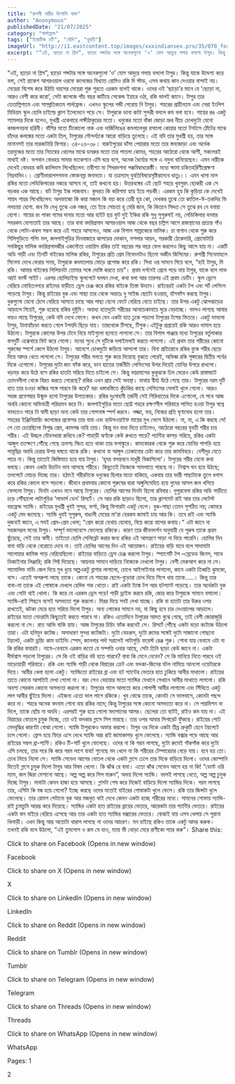 ```yaml
---
title: "রুপসী নারীর উপোসি কাম"
author: "Anonymous"
publishedDate: "21/07/2025"
category: "গার্লফ্রেন্ড"
tags: ["ইরোটিক চটি", "বৌদি", "যুবতী"]
imageUrl: "http://i1.eastcontent.top/images/xxxindiansex.pro/35/070_for_camera.jpg"
excerpt: "“এই, ছাড়ো না প্লিস”, ছাড়ো শব্দটার সঙ্গে অনেকগুলো ‘ও’ যোগ আদুরে গলায় বললো টাপুর। কিন্তু যাকে উদ্দেশ্য করে বলা, সেই রাকেশ আগরওয়াল ওরফে কলেজের বিখ্যাত রোমিও রকি দি স্টাড, এসব কথায় কান দেওয়ার বান্দা..."
---
```


“এই, ছাড়ো না প্লিস”, ছাড়ো শব্দটার সঙ্গে অনেকগুলো ‘ও’ যোগ আদুরে গলায় বললো টাপুর। কিন্তু যাকে উদ্দেশ্য করে বলা, সেই রাকেশ আগরওয়াল ওরফে কলেজের বিখ্যাত রোমিও রকি দি স্টাড, এসব কথায় কান দেওয়ার বান্দাই নয়। মেয়েরা বিশেষ করে উঠতি বয়সের মেয়েরা শুরু শুরতে এরকম বলেই থাকে। ওদের ওই ‘ছাড়ো’র মানে যে ‘ছেড়ো না, আরও বেশী করে করো’, সেটা কলেজে পাঁচ বছর কাটিয়ে সেকেন্ড ইয়ারে ওঠা, রকি ভালই জানে। টাপুর তার তেতাল্লিশতম এবং সাম্প্রতিকতম গার্লফ্রেন্ড। এখনও স্কুলের গন্ডী পেরোয় নি টাপুর। শহরের প্রাচীনতম এবং সেরা ইংলিশ মিডিয়ম স্কুল হোলি চাইল্ডে ক্লাশ ইলেভেনে পড়ে সে।
টাপুরকে ডানা কাটা সুন্দরী বললে কম বলা হবে। গায়ের রঙ একটু শ্যামলার দিকে হলেও, মুখশ্রী একেবারে লক্ষীঠাকুরের মতো। ধনুকের মতো বাঁকা জোড়া ভ্রুর নীচে চোখদুটো যেনো কাজলনয়না হরিনী। বাঁশির মতো টিকোলো নাক এবং দার্জিলিঙের কমলালেবুর রসালো কোয়ার মতো টসটসে ঠোঁটের মাঝে চাঁদের কলঙ্কের মতো একটা তিল, টাপুরের সৌন্দর্য্যকে আরো বাড়িয়ে তুলেছে। এই যদি তার মুখশ্রী হয়, তার সঙ্গে মানানসই তার মারকাটারি ফিগার। ৩৪-২৬-৩৮। বারুইপুরের ডাঁসা পেয়ারার মতো তার স্তনজোড়া এবং অর্ধেক তরমুজের মতো তার নিতম্বের খোলের মাঝে ডমরুর মতো তার পাতলা কোমর, শহরের আঠেরো থেকে আশী, সকলেরই মাথাই নষ্ট। ভগবান বোধহয় সামার ভ্যকেশনে এসি ঘরে বসে, অনেক ধৈর্য্যের সঙ্গে এ নমুনা বানিয়েছেন। এমন নারীকে দেখেই বোধহয় কবি কালিদাস লিখেছিলেন:
তন্বীশ্যা মা শিখরদশনা পক্কবিম্বাধরোষ্ঠী।
মধ্যে ক্ষামা চকিতহরিণীপ্রেক্ষণা নিম্ননাভিং।।
শ্রোণীভারালসগমনা স্তোকনম্রা স্তনাভ্যাং।
যা তত্রস্যাদ্ যুবতিবিষয়েসৃষ্টিরাদ্যেব ধাতুঃ।।
এমন খাসা মাল রকির মতো লেডিকিলারের নজরে আসবে না, তাই কখনো হয়। উত্তরবঙ্গের এই ছোট শহরে খুবসুরৎ ছোকরী এক সে বড়কর এক আছে। বাট টাপুর ইজ লাজবাব। কুদরত কি করিশমা হ্যায় ইয়ে লড়কী। এরকম হুস্ন কি কুড়িয়া কে দেখেই শায়দ শায়র লিখেছিলেন:
অলফাজো কি কয়া মজাল কি বয়া করে তেরী হুস্ন কো,
দেখকর তুঝে তো কাতিল-ঈ-তকদির ভি ললচায়া হোগা.
জব ভি দেখু তুঝে এক নজর, তো ইয়ে সোচতা হু মেরি জান,
কি কিতনে সিদ্দত সে তুঝে রব নে বনায়া হোগা।
গায়ের রং পাকা গমের দানার মতো আর হাইট ছয় ফুট দুই ইঞ্চির রকি সুধু সুপুরুষই নয়, লেডিকিলার বনবার সবরকম যোগ্যতাই তার আছে। তার বাবা বদরিপ্রসাদ আগরওয়াল আজ থেকে বছর চল্লিশ আগে রাজস্থানের প্রত্যন্ত গাঁও থেকে লোটা-কম্বল সম্বল করে এই শহরে আসলেও, আজ এক বিশাল সাম্রাজ্যের মালিক। চা বাগান থেকে শুরু করে শিলিগুড়িতে শপিং মল, জলপাইগুড়ির দিনবাজারে কাপড়ের দোকান, মশলার আড়ৎ, সরকারী ঠেকেদারি, প্রোমোটারি সবকিছুর মালিক বদরিপ্রসাদজীর একলৌতা ওয়ারিস রকির তাই বছরের পর বছর ফেল করলেও কিছু আসে যায় না। একটি অডি গাড়ী এবং তিনটি বাইকের মালিক রকির, টাপুরের প্রতি প্রেম নিবেদনটাও ছিলো অজীব কিসিমের। রুপশ্রী সিনেমাহলে সিনেমা দেখে ফেরার সময়, টাপুরকে কদমতলার মোড়ে প্রপোজ করে রকি। সিধা ওর সামনে গিয়ে বলে, “হাই টাপুর, মি রকি। আমার বাইকের পিলিয়নটা তোমার সঙ্গে দোস্তি করতে চায়”। প্রথম দর্শনেই প্রেমে পড়ে যায় টাপুর, যাকে বলে লাভ আ্যট ফার্স্ট সাইট।
এরপর হোলিচাইল্ড স্কুলগেটে ঘনঘন দেখা, কথা বলা আর তারপর এই প্রথম ডেটিং। স্কুল ড্রেসে বেরিয়ে মোহিতনগরে রাইদের বাড়ীতে ড্রেস চেঞ্জ করে রকির বাইকে তিস্তা উদ্যান। রাইয়েরই একটা টপ এবং সর্ট লেগিংস পড়েছে টাপুর। কিন্তু রাইয়ের বুক এবং পাছা তার থেকে অন্ততঃ দু সাইজ ছোটো হওয়ায়, হাঁসফাঁস করছে টাপুর। বুকগুলো যেনো ঠেলে বেরিয়ে আসতে চাছে আর পাছা যেনো ফেটে বেরিয়ে যেতে চাইছে। তার উপর একটু ঝোপঝাড়ের আড়ালে গিয়েই, শুরু হয়েছে রকির দুষ্টুমি। অবাধ্য হাতদুটো শরীরের আনাচেকানাচে ঘুরে বেড়াচ্ছে। ভালও লাগছে আবার ভয়ও লাছে টাপুরের, কেউ যদি দেখে ফেলে। কখন যেন একটা হাত ঢুকে পড়লো টাপুরের টপের ভিতরে। একটু ভাবলো টাপুর, টানাহ্যাঁচড়া করতে গেলে টপযদি ছিড়ে যায়। তারথেকে টিপছে, টিপুক।এইটুকু প্রশ্রয়েই রকি আরও দামাল হয়ে উঠলো। টাপুরকে কোলের উপর টেনে নিয়ে মাইগুলো ছানতে লাগলো সে। তার বিশাল পাঞ্জার মধ্যে টাপুরের বর্তুলাকার স্তনদুটি এক্কেবারে ফিট করে গেলো। মনের সুখে সে দুটিকে দলাইমলাই করতে লাগলো।
এই প্রথম তার শরীরের কোনো পুরুষের স্পর্শে কেপে উঠলো টাপুর। আবেশে চোখদুটো জড়িয়ে আসলো তার। বিনা প্রতিরোধে রকির বুকে শরীর ছেড়ে দিয়ে আদর খেতে লাগলো সে। টাপুরের শরীর গলতে শুরু করে দিয়েছে বুঝতে পেরেই, অভিজ্ঞ রকি শৃঙ্গারের দ্বিতীয় পর্বের দিকে এগোলো। টাপুরের দুটো জাং ফাঁক করে, ডান হাতের তর্জনীটা লেগিংসের উপর দিয়েই যোনির উপরে রাখলো। ধড়মড় করে উঠে বসে রকির হাতটা সরিয়ে দিতে চাইলো সে। কিন্তু ভাদ্রমাসের কুকুরকে ঢিল মেরেও কেউ রাস্তাঘাটে চোদনলীলা থেকে বিরত করতে পেরেছে? রকির এখন প্রায় সেই অবস্থা। মাথায় বীর্য্য উঠে গেছে তার। টাপুরের নরম দুটি হাত তার চওড়া কব্জির সঙ্গে পারবে কি করে? বরং ধস্তাধস্তিতে কুঁচকির কাছে লেগিংসের সেলাই খুলে গেলো। আরও সহজ প্রবেশদ্বার উন্মুক্ত হলো টাপুরের উপত্যকার। রকির দুঃসাহসী তর্জনী সেই গিরিখাতের দিকে এগোলো, যে পথে আজ অবধি কোনো অভিযাত্রী পরিভ্রমন করে নি। জলপাইগুড়ির মতো ছোট্ট শহরে রক্ষণশীল পরিবারে পালিত হওয়া টাপুর স্বপ্নে ভাবতেও পারে নি স্বামী ছাড়া অন্য কেউ তার গোপনাঙ্গ স্পর্শ করবে।
লজ্জা, ভয়, নিজের প্রতি ঘৃণাবোধ হলো তার। শহরের ইঞ্জিনিয়ারিং কলেজের প্রফেসর তার বাবা এবং হাউসওয়াইফ মায়ের মুখ ভেসে উঠলো। না, না, এ কি করছে সে! সে তো চেয়েছিলো বিশুদ্ধ প্রেম, কামগন্ধ নাহি তায়। কিন্তু মন বাধা দিতে চাইলেও, আঠেরো বছরের যুবতী শরীর চায় শরীর। এই উচ্ছল যৌবনধারা রুধিবে কে? পাহাড়ী ঝর্ণাকে কেউ রুখতে পারে? প্যান্টির কাপড় সরিয়ে, রকির একটা আঙ্গুল ততক্ষণে পৌঁছে গেছে ক্রমশঃ স্ফিত হতে থাকা তার ভগাঙ্কুরে। কামকোরক থেকে শুরু করে যোনির পাপড়ি হয়ে পায়ূছিদ্র অবধি চেরার উপর ঘষতে থাকে রকি। কখনো বা আঙ্গুল ঢোকানোর চেষ্টা করে তার কামবিবরে। বেশীদুর যেতে পারে না। কিন্তু তাতেই কিস্তিমাত হয়ে যায় টাপুর।
‘হৃদয় বসন্তবনে মাধুরী বিকাশিলো’। টাপুরের শরীর যেনো কথা বলছে। কেমন একটা উচাটন ভাব আসছে শরীরে। কিছুতেই নিজেকে সামলাতে পারছে না। নিশ্বাস ঘন হয়ে উঠছে; তলপেটে মোচড় দিচ্ছে তার। হঠাৎই শরীরটাকে ধনুকের ছিলার মতো বাকিয়ে, একবার তার ভারী পাছাটাকে তুলে ধপাস করে রকির কোলে বসে পড়লো। জীবনে প্রথমবার কোনো পুরুষের দ্বারা অঙ্গুলিমেহিত হয়ে গুদের আসল জল খসিয়ে ফেললো টাপুর।
দিনটা এখনও মনে আছে টাপুরের। হোলির আগের দিনটা ছিলো রবিবার। দুপুরবেলা রকির অডি গাড়ীতে চড়ে পৌঁছালো লাটাগুড়ির ‘লাভার্স ডেন’ রিসর্টে। সে আর রকি ছাড়াও ছিলো, তার ক্লাশমেট রাই আর তার লেটেস্ট বয়ফ্রেন্ড স্যান্ডি। রাইয়ের মুখশ্রী খুবই সুন্দর, ফর্সা, কিন্তু ফিগারটা একটু বেঢপ। বুক-পাছা তেমন সুগঠিত নয়; কোমরে একটু মেদ জমেছে। স্যান্ডি খুবই সুপুরুষ, বাঙালী মেয়ের মা’রা যেরকম জামাই চায় আর কি। তবে রাই এবং স্যান্ডি দুজনাই জানে, এ সবই প্রেম-প্রেম খেলা; “প্রেম করো হেথায় হোথায়, বিয়ে করো বাপের কথায়।“ এটা জানে না সহজসরল মনের টাপুর। সম্পূর্ণ ভালোবেসে ফেলেছে রকিকে। কারণ তার জীবনদর্শন অনুযায়ী যে পুরুষ তাকে প্রথম ছুঁয়েছে, সেই তার স্বামী। তাইতো হোলি সেলিব্রেট করার জন্য রকির এই আমন্ত্রণে সাড়া না দিয়ে পারেনি।
হোলির দিন বাবা বাড়ি থেকে বেরোতে দেবে না। তাই হোলির আগের দিন এই আয়োজন। রাইয়ের বাড়ি যাবে বলে সাদামাটা সালোয়ার কামিজ পড়ে বেরিয়েছিলো। রাইয়ের বাড়িতে ড্রেস চেঞ্জ করলো টাপুর। স্প্যাগেটি টপ –স্রেডেড জিনস, সাথে ডিজাইনার লিঞ্জারি; রকি গিফ্ট দিয়েছে। আয়নার সামনে দাড়িয়ে নিজেকে দেখলো টাপুর। বেশী মেকআপ করে না সে। পামোলিভ মর্নিং জেল দিয়ে মুখ ধুয়ে অল্পএকটু ব্লাশার লাগালো, চোখে আইলাইনার লাগালো, কানে একটা তিব্বতি ঝুমকো, ব্যস। এতেই অপরুপা লাছে তাকে। কেনো যে শহরের ছেলে-বুড়োরা চোখ দিয়ে গিলে খায় তাকে…..। কিন্তু তার বাবা-মা তাকে এই পোষাকে দেখলে হেভ্ভি শক খেতো। রাই একটা ট্যাঙ্ক টপ আর হটপ্যান্ট পড়েছে। তার অর্ধেকটা বুক এবং গোটা থাই খোলা। কি করে যে এরকম ড্রেস পড়ে!
গাড়ী ড্রাইভ করবে রকি, জোর করে টাপুরকে সামনে বসালো। স্যান্ডি-রাই পিছনে বসেই অসভ্যতা শুরু করলো। মিরর দিয়ে সবই দেখা যাচ্ছে। রকি বা হাতটা তার উরুর ওপর রাখতেই, ঝটকা মেরে হাত সরিয়ে দিলো টাপুর। অন্য লোকের সামনে নয়, যা কিছু হবে চার দেওয়ালের আড়ালে। রাইয়ের মতো নোংরামি কিছুতেই করতে পারবে না। রকিও এতোদিনে টাপুরের আদত বুঝে গেছে, তাই বেশী জোরাজুরি করলো না সে। রাত আভি বাকি হ্যায়। আজ টাপুরের চিচিং ফাঁক করবেই সে।
রিসর্টে পৌঁছে একটা বড়ো কটেজে উঠলো তারা। এটা হনিমুন কটেজ। অসাধারণ সুন্দর কটেজটা। দুটো বেডরুম, দুটো রুমের সঙ্গেই দুটো সাজানো গোছনো টয়লেট, একটা ড্রয়িং কাম ডাইনিং স্পেস, জানলার পর্দা সরালেই লাটাগুড়ি ফরেস্ট রেঞ্জ শুরু। শোনা যায় বেনামে এটা না কি রকির বাবারই। নামে-বেনামে এরকম কতো যে সম্পত্তি ওনার আছে, সেটা তিনি ছাড়া কেউ জানে না। একটা দীর্ঘশ্বাস পড়লো টাপুরের। সে কি ওই বাড়ির বউ হতে পারবে? বাবা কি মেনে নেবেন? সে কি মানিয়ে নিতে পারবে ওই মাড়োয়াড়ী পরিবারে।
রকি এবং স্যান্ডি গাড়ী থেকে বিয়ারের ক্রেট এবং ভদকা-জিনের বটল নামিয়ে আনলো ওয়েটারকে দিয়ে। আবীর খেলা হলো একটু। স্যান্ডিতো রাইয়ের ব্রা এবং হট প্যান্টের ভেতরে হাত ঢুকিয়ে আবীর মাখালো। রাইয়ের তাতে কোনো আপত্তিই দেখা গেলো না। বরং সেও বেহায়ার মতো স্যান্ডির যেখানে সেখানে আবীর মাখাতে লাগলো। রকি অবশ্য সেরকম কোনো অসভ্যতা করলো না। টাপুরের গালে আলতো করে গোলাপী আবীর লাগালো এবং সিঁথিতে একটু লাল আবীর ছুঁইয়ে দিলো। এইজন্য এতো ভাল লাগে রকিকে। খুব বোঝে তাকে, কোনটা সে ভালবাসে, কোনটা পছন্দ করে না। শহরে অনেক বদনাম শোনা যায় রকির নামে; কিন্তু টাপুরের সঙ্গে কোনো অসভ্যতা করে না। সে পারমিশন না দিলে, তাকে ছোঁয় না অবধি।
এরপরই শুরু হয়ে গেলো মদ্যপানের আসর। ছেলেরা তো বটেই, রাইও কম যায় না। এই বিয়ারের বোতলে চুমুক দিচ্ছে, তো ওই ভদকার গ্লাসে সিপ মারছে। তার ওপর আবার সিগারেট ফুঁকছে। রাইয়ের পেটে মেদবৃদ্ধির কারণটা বোঝা গেলো। স্যান্ডি টাপুরকেও অফার করলো। টাপুর ওর দিকে একটা তীব্র ভ্রুকুটি হেনে টয়লেটে চলে গেলো। ফ্রেস হয়ে ফিরে এসে দেখে স্যান্ডি আর রাই জামাকাপড় খুলে ফেলেছে। স্যান্ডি বক্সার পড়ে আছে আর রাইয়ের সম্বল ব্রা-প্যন্টি। রকিও টি-শার্ট খুলে ফেলেছে। ওদের না কি গরম লাগছে, দুটো রুমেই গাঁকগাঁক করে দুটো এসি চলছে, তার পরে কি করে গরম লাগে বাবা! শুনেছে মদ খেলে না কি শরীরের টেম্পারেচার বেড়ে যায়। হবে হয় তো। চোখ নািয়ে নিলো সে। স্যান্ডি সেভেন আপের বোতল থেকে একটা গ্লাসে ঢেলে তার দিকে বাড়িয়ে দিলো। ওদের কোম্পানি দিতেই গ্লাসে চুমুক দিলো টাপুর আর বিষম খেলো।
কি ঝাঁঝ রে বাবা। এতো ঝাঁঝ সেভেন আপে হয় না কি!
“ডোন্ট ওরি ম্যাম, জল জিরা মেশানো আছে। অল্প অল্প করে সিপ মারুন”, অভয় দিলো স্যান্ডি।
ভালই লাগছে খেতে, অল্প অল্প চুমুক দিচ্ছে টাপুর। মাথাটা কেমন হাল্কা হয়ে আসছে। গ্লাসটা শেষ করে নিজেই বাড়িয়ে দিলো স্যান্ডির দিকে। গরম লাগছে তার, এসিটা কি বন্ধ হয়ে গেলো? ইচ্ছে করছে ওদের মতোই বাইরের পোষাকটা খুলে ফেলে। রকি তার জিন্সটা খুলে ফেলেছে। তার রোমশ পেটানো বুক আর মজবুত থাই দেখে কেমন একটা হচ্ছে শরীরের মধ্যে। সামনের সোফায় স্যান্ডি-রাই চুমাচুমি আরম্ভ করে দিয়েছে। স্যান্ডির একটা হাত রাইয়ের ব্রায়ের ভেতরে, আরেকটা তার প্যান্টির ভেতরে। রাইয়ের একটা স্তন বাইরে বেরিয়ে এসেছে আর তার একটা হাত স্যান্ডির বক্সারের ভেতরে। বোঝাই যায় এসব খেলায় সে পুরানা খিলাড়ী। এখন কিন্তু আর অতোটা খারাপ লাগছে না ওদের আচরণ। মন চাইছে রকিও তাকে একটু আদর করুক। তখনই রকি বলে উঠলো, “এই তুমলোগ ও রুম মে যাও, ম্যায় ভী থোড়া মেরে রাণীকো প্যার করু”।
Share this:


Click to share on Facebook (Opens in new window)


Facebook




Click to share on X (Opens in new window)


X




Click to share on LinkedIn (Opens in new window)


LinkedIn




Click to share on Reddit (Opens in new window)


Reddit




Click to share on Tumblr (Opens in new window)


Tumblr




Click to share on Telegram (Opens in new window)


Telegram




Click to share on Threads (Opens in new window)


Threads




Click to share on WhatsApp (Opens in new window)


WhatsApp


Pages: 
1
 
2
